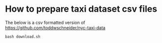 # How to prepare taxi dataset csv files

The below is a csv formatted version of https://github.com/toddwschneider/nyc-taxi-data

```shell
bash download.sh
```